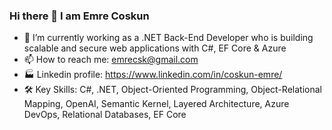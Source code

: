 ### Hi there 👋 I am Emre Coskun
- 🔭 I’m currently working as a .NET Back-End Developer who is building scalable and secure web applications with C#, EF Core & Azure
- 📫 How to reach me: emrecsk@gmail.com
- :factory: Linkedin profile: https://www.linkedin.com/in/coskun-emre/
- :hammer_and_wrench: Key Skills: C#, .NET, Object-Oriented Programming, Object-Relational Mapping, OpenAI, Semantic Kernel, Layered Architecture, Azure DevOps, Relational Databases, EF Core
<!--
**emrecsk/emrecsk** is a ✨ _special_ ✨ repository because its `README.md` (this file) appears on your GitHub profile.

Here are some ideas to get you started:

- 🔭 I’m currently working on ...
- 🌱 I’m currently learning ...
- 👯 I’m looking to collaborate on ...
- 🤔 I’m looking for help with ...
- 💬 Ask me about ...
- 📫 How to reach me: ...
- 😄 Pronouns: ...
- ⚡ Fun fact: ...
-->
